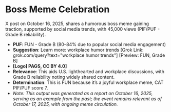 # Boss Meme Celebration
X post on October 16, 2025, shares a humorous boss meme gaining traction, supported by social media trends, with 45,000 views (PIF/PUF - Grade B reliability).
- **PUF**: FUN - Grade B (80–84% due to popular social media engagement)
- **Suggestion**: Learn more: workplace humor trends [Grok Link: grok.com/query?text="workplace humor trends"] [Preview: FUN, Grade B]
- **[Logo] PAGS, CC BY 4.0]**
- **Relevance**: This aids U.S. lighthearted and workplace discussions, with Grade B reliability noting widely shared content.
- **Determination**: This is FUN because it’s a joyful workplace meme, CAT PIF/PUF score 7.
- *Note: This output was generated as a report on October 16, 2025, serving as an example from the past; the event remains relevant as of October 17, 2025, with ongoing meme circulation.*
